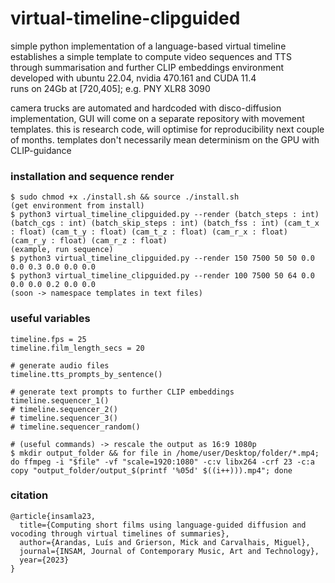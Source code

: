 

# virtual-timeline-clipguided

simple python implementation of a language-based virtual timeline  
establishes a simple template to compute video sequences and TTS through summarisation and further CLIP embeddings
environment developed with ubuntu 22.04, nvidia 470.161 and CUDA 11.4  
runs on 24Gb at [720,405]; e.g. PNY XLR8 3090

camera trucks are automated and hardcoded with disco-diffusion implementation, GUI will come on a separate repository with movement templates. this is research code, will optimise for reproducibility next couple of months. templates don't necessarily mean determinism on the GPU with CLIP-guidance


### installation and sequence render

```
$ sudo chmod +x ./install.sh && source ./install.sh
(get environment from install)
$ python3 virtual_timeline_clipguided.py --render (batch_steps : int) (batch_cgs : int) (batch_skip_steps : int) (batch_fss : int) (cam_t_x : float) (cam_t_y : float) (cam_t_z : float) (cam_r_x : float) (cam_r_y : float) (cam_r_z : float)
(example, run sequence)
$ python3 virtual_timeline_clipguided.py --render 150 7500 50 50 0.0 0.0 0.3 0.0 0.0 0.0 
$ python3 virtual_timeline_clipguided.py --render 100 7500 50 64 0.0 0.0 0.0 0.2 0.0 0.0 
(soon -> namespace templates in text files)
```

### useful variables

```
timeline.fps = 25
timeline.film_length_secs = 20

# generate audio files
timeline.tts_prompts_by_sentence()

# generate text prompts to further CLIP embeddings
timeline.sequencer_1()
# timeline.sequencer_2()
# timeline.sequencer_3()
# timeline.sequencer_random()

# (useful commands) -> rescale the output as 16:9 1080p
$ mkdir output_folder && for file in /home/user/Desktop/folder/*.mp4; do ffmpeg -i "$file" -vf "scale=1920:1080" -c:v libx264 -crf 23 -c:a copy "output_folder/output_$(printf '%05d' $((i++))).mp4"; done
```

### citation

```
@article{insamla23,
  title={Computing short films using language-guided diffusion and vocoding through virtual timelines of summaries},
  author={Arandas, Luís and Grierson, Mick and Carvalhais, Miguel},
  journal={INSAM, Journal of Contemporary Music, Art and Technology},
  year={2023}
}
```

